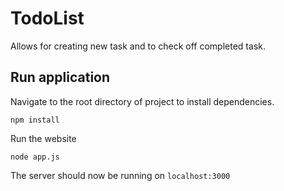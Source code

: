 # TodoList
Allows for creating new task and to check off completed task.

## Run application
Navigate to the root directory of project to install dependencies.
```
npm install
```

Run the website
```
node app.js
```
The server should now be running on `localhost:3000`